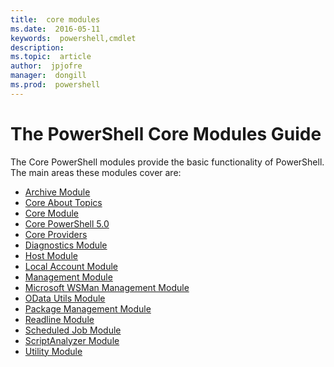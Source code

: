 ```yaml
---
title:  core modules
ms.date:  2016-05-11
keywords:  powershell,cmdlet
description:  
ms.topic:  article
author:  jpjofre
manager:  dongill
ms.prod:  powershell
---
```


#  The PowerShell Core Modules Guide

The Core PowerShell modules provide the basic functionality of PowerShell.
The main areas these modules cover are:

-  [Archive Module](core-modules/Microsoft.PowerShell.Archive-Module.md)
-  [Core About Topics](core-modules/Windows-PowerShell-Core-About-Topics.md)
-  [Core Module](core-modules/Microsoft.PowerShell.Core-Module.md)
-  [Core PowerShell 5.0](core-modules/Windows-PowerShell-5.0.md)
-  [Core Providers](core-modules/Windows-PowerShell-Core-Providers.md)
-  [Diagnostics Module](core-modules/Microsoft.PowerShell.Diagnostics-Module.md)
-  [Host Module](core-modules/Microsoft.PowerShell.Host-Module.md)
-  [Local Account Module](core-modules/PSLocalAccount5-Module.md)
-  [Management Module](core-modules/Microsoft.PowerShell.Management-Module.md)
-  [Microsoft WSMan Management Module](core-modules/Microsoft.WSMan.Management-Module.md)
-  [OData Utils Module](core-modules/Microsoft.PowerShell.ODataUtils-Module.md)
-  [Package Management Module](core-modules/PackageManagement-Module.md)
-  [Readline Module](core-modules/PSReadline-Module.md)
-  [Scheduled Job Module](core-modules/PSScheduledJob-Module.md)
-  [ScriptAnalyzer Module](core-modules/PSScriptAnalyzer-Module.md)
-  [Utility Module](core-modules/Microsoft.PowerShell.Utility-Module.md)

